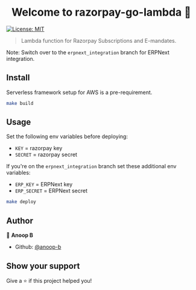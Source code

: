 <h1 align="center">Welcome to razorpay-go-lambda 👋</h1>
<p>
  <a href="#" target="_blank">
    <img alt="License: MIT" src="https://img.shields.io/badge/License-MIT-yellow.svg" />
  </a>
</p>

> Lambda function for Razorpay Subscriptions and E-mandates.

Note: Switch over to the `erpnext_integration` branch for ERPNext integration.

## Install

Serverless framework setup for AWS is a pre-requirement.

```sh
make build
```

## Usage

Set the following env variables before deploying:

- `KEY` = razorpay key
- `SECRET` = razorpay secret

If you're on the `erpnext_integration` branch set these additional env variables:

- `ERP_KEY` = ERPNext key
- `ERP_SECRET` = ERPNext secret

```sh
make deploy
```

## Author

👤 **Anoop B**

- Github: [@anoop-b](https://github.com/anoop-b)

## Show your support

Give a ⭐️ if this project helped you!
